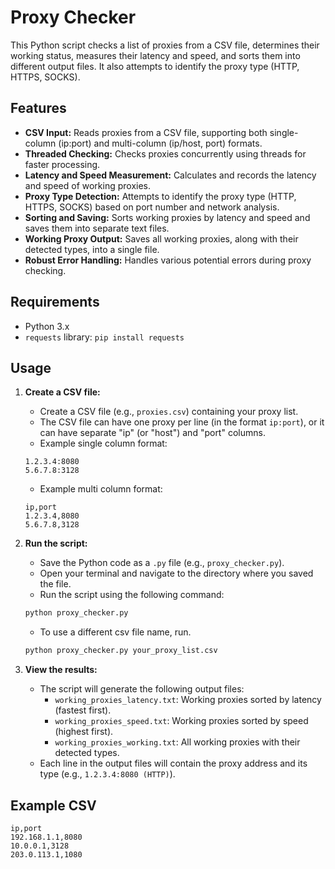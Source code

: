 # Proxy Checker

This Python script checks a list of proxies from a CSV file, determines their working status, measures their latency and speed, and sorts them into different output files. It also attempts to identify the proxy type (HTTP, HTTPS, SOCKS).

## Features

* **CSV Input:** Reads proxies from a CSV file, supporting both single-column (ip:port) and multi-column (ip/host, port) formats.
* **Threaded Checking:** Checks proxies concurrently using threads for faster processing.
* **Latency and Speed Measurement:** Calculates and records the latency and speed of working proxies.
* **Proxy Type Detection:** Attempts to identify the proxy type (HTTP, HTTPS, SOCKS) based on port number and network analysis.
* **Sorting and Saving:** Sorts working proxies by latency and speed and saves them into separate text files.
* **Working Proxy Output:** Saves all working proxies, along with their detected types, into a single file.
* **Robust Error Handling:** Handles various potential errors during proxy checking.

## Requirements

* Python 3.x
* `requests` library: `pip install requests`

## Usage

1.  **Create a CSV file:**
    * Create a CSV file (e.g., `proxies.csv`) containing your proxy list.
    * The CSV file can have one proxy per line (in the format `ip:port`), or it can have separate "ip" (or "host") and "port" columns.
    * Example single column format:
    ```csv
    1.2.3.4:8080
    5.6.7.8:3128
    ```
    * Example multi column format:
    ```csv
    ip,port
    1.2.3.4,8080
    5.6.7.8,3128
    ```

2.  **Run the script:**
    * Save the Python code as a `.py` file (e.g., `proxy_checker.py`).
    * Open your terminal and navigate to the directory where you saved the file.
    * Run the script using the following command:

    ```bash
    python proxy_checker.py
    ```

    * To use a different csv file name, run.
    ```bash
    python proxy_checker.py your_proxy_list.csv
    ```

3.  **View the results:**
    * The script will generate the following output files:
        * `working_proxies_latency.txt`: Working proxies sorted by latency (fastest first).
        * `working_proxies_speed.txt`: Working proxies sorted by speed (highest first).
        * `working_proxies_working.txt`: All working proxies with their detected types.
    * Each line in the output files will contain the proxy address and its type (e.g., `1.2.3.4:8080 (HTTP)`).

## Example CSV

```csv
ip,port
192.168.1.1,8080
10.0.0.1,3128
203.0.113.1,1080

